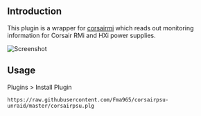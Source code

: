 ## Introduction
This plugin is a wrapper for [corsairmi](https://github.com/notaz/corsairmi) which reads out monitoring information for Corsair RMi and HXi power supplies.

![Screenshot](https://i.snag.gy/Z0khmv.jpg)
## Usage
Plugins > Install Plugin
```
https://raw.githubusercontent.com/Fma965/corsairpsu-unraid/master/corsairpsu.plg
```
